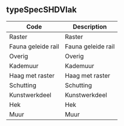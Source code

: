 ## typeSpecSHDVlak				
				
|	Code	|	Description	|
|	---	|	---	|
|	Raster	|	Raster	|
|	Fauna geleide rail	|	Fauna geleide rail	|
|	Overig	|	Overig	|
|	Kademuur	|	Kademuur	|
|	Haag met raster	|	Haag met raster	|
|	Schutting	|	Schutting	|
|	Kunstwerkdeel	|	Kunstwerkdeel	|
|	Hek	|	Hek	|
|	Muur	|	Muur	|
